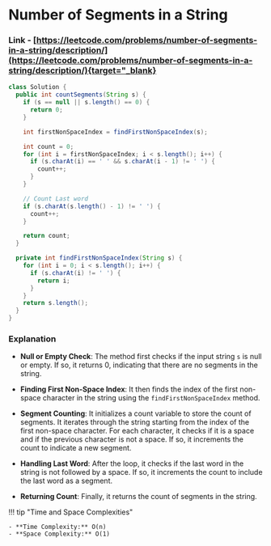 # Number of Segments in a String

### Link - [https://leetcode.com/problems/number-of-segments-in-a-string/description/](https://leetcode.com/problems/number-of-segments-in-a-string/description/){target="_blank}

```java
class Solution {
  public int countSegments(String s) {
    if (s == null || s.length() == 0) {
      return 0;
    }

    int firstNonSpaceIndex = findFirstNonSpaceIndex(s);

    int count = 0;
    for (int i = firstNonSpaceIndex; i < s.length(); i++) {
      if (s.charAt(i) == ' ' && s.charAt(i - 1) != ' ') {
        count++;
      }
    }

    // Count Last word
    if (s.charAt(s.length() - 1) != ' ') {
      count++;
    }

    return count;
  }

  private int findFirstNonSpaceIndex(String s) {
    for (int i = 0; i < s.length(); i++) {
      if (s.charAt(i) != ' ') {
        return i;
      }
    }
    return s.length();
  }
}
```

### Explanation

* **Null or Empty Check**: The method first checks if the input string `s` is null or empty. If so, it returns 0, indicating that there are no segments in the string.

* **Finding First Non-Space Index**: It then finds the index of the first non-space character in the string using the `findFirstNonSpaceIndex` method.

* **Segment Counting**: It initializes a count variable to store the count of segments. It iterates through the string starting from the index of the first non-space character. For
  each character, it checks if it is a space and if the previous character is not a space. If so, it increments the count to indicate a new segment.

* **Handling Last Word**: After the loop, it checks if the last word in the string is not followed by a space. If so, it increments the count to include the last word as a segment.

* **Returning Count**: Finally, it returns the count of segments in the string.


!!! tip "Time and Space Complexities"

    - **Time Complexity:** O(n)
    - **Space Complexity:** O(1)

